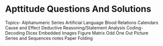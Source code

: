 # Apttitude Questions And Solutions
Topics-
Alphanumeric Series
Artificial Language
Blood Relations
Calendars
Cause and Effect
Deductive Reasoning/Statement Analysis
Coding-Decoding
Dices
Embedded Images
Figure Matrix
Odd One Out
Picture Series and Sequences notes
Paper Folding
